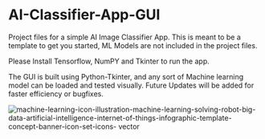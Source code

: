 # AI-Classifier-App-GUI
Project files for a simple AI Image Classifier App. 
This is meant to be a template to get you started, 
ML Models are not included in the project files.

Please Install Tensorflow, NumPY and Tkinter to run the app.

The GUI is built using Python-Tkinter, and any sort of
Machine learning model can be loaded and tested visually.
Future Updates will be added for faster efficiency or bugfixes.



 ![machine-learning-icon-illustration-machine-learning-solving-robot-big-data-artificial-intelligence-internet-of-things-infographic-template-concept-banner-icon-set-icons-          vector](https://github.com/Darkship86/AI-Classifier-App-GUI/assets/82195509/a9edec1d-1df4-4d2c-8f6c-cf5c02d08548)

